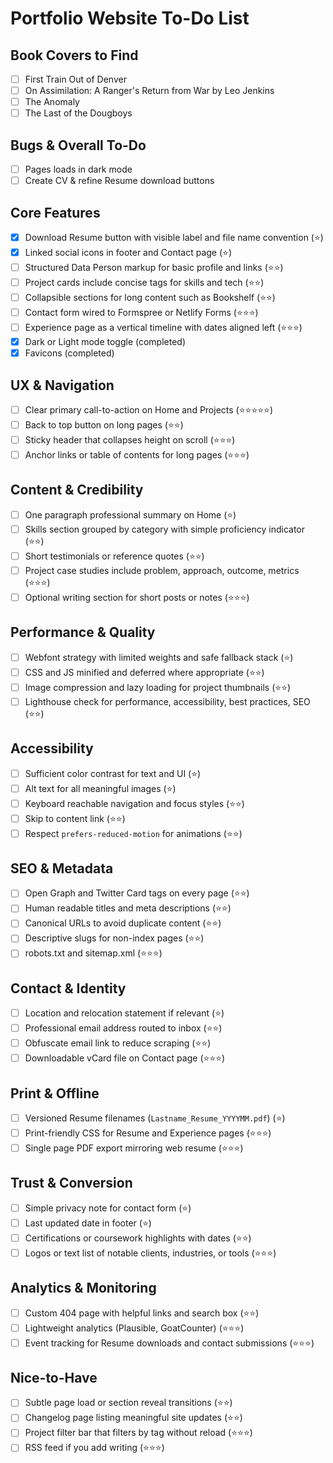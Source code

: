 # Portfolio Website To-Do List

## Book Covers to Find
- [ ] First Train Out of Denver
- [ ] On Assimilation: A Ranger's Return from War by Leo Jenkins
- [ ] The Anomaly
- [ ] The Last of the Dougboys

## Bugs & Overall To-Do
- [ ] Pages loads in dark mode
- [ ] Create CV & refine Resume download buttons

## Core Features
- [x] Download Resume button with visible label and file name convention (⭐)
- [x] Linked social icons in footer and Contact page (⭐)
- [ ] Structured Data Person markup for basic profile and links (⭐⭐)
- [ ] Project cards include concise tags for skills and tech (⭐⭐)
- [ ] Collapsible sections for long content such as Bookshelf (⭐⭐)
- [ ] Contact form wired to Formspree or Netlify Forms (⭐⭐⭐)
- [ ] Experience page as a vertical timeline with dates aligned left (⭐⭐⭐)
- [x] Dark or Light mode toggle (completed)
- [x] Favicons (completed)

## UX & Navigation
- [ ] Clear primary call-to-action on Home and Projects (⭐⭐⭐⭐⭐)
- [ ] Back to top button on long pages (⭐⭐)
- [ ] Sticky header that collapses height on scroll (⭐⭐⭐)
- [ ] Anchor links or table of contents for long pages (⭐⭐⭐)

## Content & Credibility
- [ ] One paragraph professional summary on Home (⭐)
- [ ] Skills section grouped by category with simple proficiency indicator (⭐⭐)
- [ ] Short testimonials or reference quotes (⭐⭐)
- [ ] Project case studies include problem, approach, outcome, metrics (⭐⭐⭐)
- [ ] Optional writing section for short posts or notes (⭐⭐⭐)

## Performance & Quality
- [ ] Webfont strategy with limited weights and safe fallback stack (⭐)
- [ ] CSS and JS minified and deferred where appropriate (⭐⭐)
- [ ] Image compression and lazy loading for project thumbnails (⭐⭐)
- [ ] Lighthouse check for performance, accessibility, best practices, SEO (⭐⭐)

## Accessibility
- [ ] Sufficient color contrast for text and UI (⭐)
- [ ] Alt text for all meaningful images (⭐)
- [ ] Keyboard reachable navigation and focus styles (⭐⭐)
- [ ] Skip to content link (⭐⭐)
- [ ] Respect `prefers-reduced-motion` for animations (⭐⭐)

## SEO & Metadata
- [ ] Open Graph and Twitter Card tags on every page (⭐⭐)
- [ ] Human readable titles and meta descriptions (⭐⭐)
- [ ] Canonical URLs to avoid duplicate content (⭐⭐)
- [ ] Descriptive slugs for non-index pages (⭐⭐)
- [ ] robots.txt and sitemap.xml (⭐⭐⭐)

## Contact & Identity
- [ ] Location and relocation statement if relevant (⭐)
- [ ] Professional email address routed to inbox (⭐⭐)
- [ ] Obfuscate email link to reduce scraping (⭐⭐)
- [ ] Downloadable vCard file on Contact page (⭐⭐⭐)

## Print & Offline
- [ ] Versioned Resume filenames (`Lastname_Resume_YYYYMM.pdf`) (⭐)
- [ ] Print-friendly CSS for Resume and Experience pages (⭐⭐⭐)
- [ ] Single page PDF export mirroring web resume (⭐⭐⭐)

## Trust & Conversion
- [ ] Simple privacy note for contact form (⭐)
- [ ] Last updated date in footer (⭐)
- [ ] Certifications or coursework highlights with dates (⭐⭐)
- [ ] Logos or text list of notable clients, industries, or tools (⭐⭐⭐)

## Analytics & Monitoring
- [ ] Custom 404 page with helpful links and search box (⭐⭐)
- [ ] Lightweight analytics (Plausible, GoatCounter) (⭐⭐⭐)
- [ ] Event tracking for Resume downloads and contact submissions (⭐⭐⭐)

## Nice-to-Have
- [ ] Subtle page load or section reveal transitions (⭐⭐)
- [ ] Changelog page listing meaningful site updates (⭐⭐)
- [ ] Project filter bar that filters by tag without reload (⭐⭐⭐)
- [ ] RSS feed if you add writing (⭐⭐⭐)
